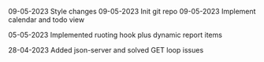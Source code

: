 09-05-2023 Style changes
09-05-2023 Init git repo
09-05-2023 Implement calendar and todo view

05-05-2023 Implemented ruoting hook plus dynamic report items

28-04-2023 Added json-server and solved GET loop issues
